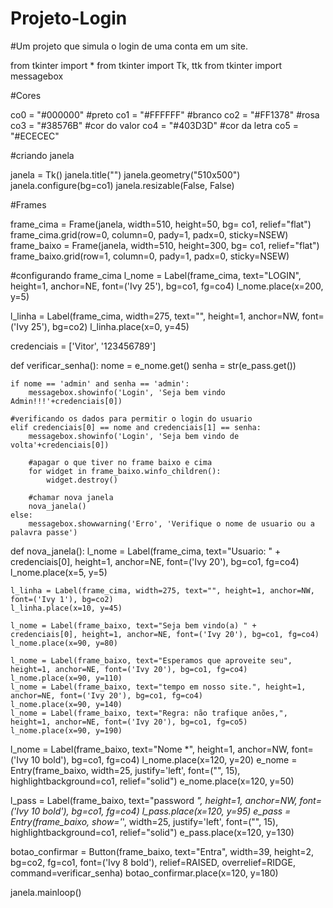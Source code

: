 # Projeto-Login
#Um projeto que simula o login de uma conta em um site.

from tkinter import *
from tkinter import Tk, ttk
from tkinter import messagebox

#Cores

co0 = "#000000" #preto
co1 = "#FFFFFF" #branco
co2 = "#FF1378" #rosa
co3 = "#38576B" #cor do valor
co4 = "#403D3D" #cor da letra
co5 = "#ECECEC"

#criando janela

janela = Tk()
janela.title("")
janela.geometry("510x500")
janela.configure(bg=co1)
janela.resizable(False, False)

#Frames

frame_cima = Frame(janela, width=510, height=50, bg= co1, relief="flat")
frame_cima.grid(row=0, column=0, pady=1, padx=0, sticky=NSEW)
frame_baixo = Frame(janela, width=510, height=300, bg= co1, relief="flat")
frame_baixo.grid(row=1, column=0, pady=1, padx=0, sticky=NSEW)

#configurando frame_cima
l_nome = Label(frame_cima, text="LOGIN", height=1, anchor=NE, font=('Ivy 25'), bg=co1, fg=co4)
l_nome.place(x=200, y=5)

l_linha = Label(frame_cima, width=275, text="", height=1, anchor=NW, font=('Ivy 25'), bg=co2)
l_linha.place(x=0, y=45)

credenciais = ['Vitor', '123456789']

def verificar_senha():
    nome = e_nome.get()
    senha = str(e_pass.get())

    if nome == 'admin' and senha == 'admin':
        messagebox.showinfo('Login', 'Seja bem vindo Admin!!!'+credenciais[0])

    #verificando os dados para permitir o login do usuario
    elif credenciais[0] == nome and credenciais[1] == senha:
        messagebox.showinfo('Login', 'Seja bem vindo de volta'+credenciais[0])

        #apagar o que tiver no frame baixo e cima
        for widget in frame_baixo.winfo_children():
            widget.destroy()

        #chamar nova janela
        nova_janela()
    else:
        messagebox.showwarning('Erro', 'Verifique o nome de usuario ou a palavra passe')

def nova_janela():
    l_nome = Label(frame_cima, text="Usuario: " + credenciais[0], height=1, anchor=NE, font=('Ivy 20'), bg=co1, fg=co4)
    l_nome.place(x=5, y=5)

    l_linha = Label(frame_cima, width=275, text="", height=1, anchor=NW, font=('Ivy 1'), bg=co2)
    l_linha.place(x=10, y=45)

    l_nome = Label(frame_baixo, text="Seja bem vindo(a) " + credenciais[0], height=1, anchor=NE, font=('Ivy 20'), bg=co1, fg=co4)
    l_nome.place(x=90, y=80)

    l_nome = Label(frame_baixo, text="Esperamos que aproveite seu", height=1, anchor=NE, font=('Ivy 20'), bg=co1, fg=co4)
    l_nome.place(x=90, y=110)
    l_nome = Label(frame_baixo, text="tempo em nosso site.", height=1, anchor=NE, font=('Ivy 20'), bg=co1, fg=co4)
    l_nome.place(x=90, y=140)
    l_nome = Label(frame_baixo, text="Regra: não trafique anões,", height=1, anchor=NE, font=('Ivy 20'), bg=co1, fg=co5)
    l_nome.place(x=90, y=190)

l_nome = Label(frame_baixo, text="Nome *", height=1, anchor=NW, font=('Ivy 10 bold'), bg=co1, fg=co4)
l_nome.place(x=120, y=20)
e_nome = Entry(frame_baixo, width=25, justify='left', font=("", 15), highlightbackground=co1, relief="solid")
e_nome.place(x=120, y=50)

l_pass = Label(frame_baixo, text="password *", height=1, anchor=NW, font=('Ivy 10 bold'), bg=co1, fg=co4)
l_pass.place(x=120, y=95)
e_pass = Entry(frame_baixo, show='*',  width=25, justify='left', font=("", 15), highlightbackground=co1, relief="solid")
e_pass.place(x=120, y=130)

botao_confirmar = Button(frame_baixo, text="Entra", width=39, height=2, bg=co2, fg=co1, font=('Ivy 8 bold'), relief=RAISED, overrelief=RIDGE, command=verificar_senha)
botao_confirmar.place(x=120, y=180)

janela.mainloop()
